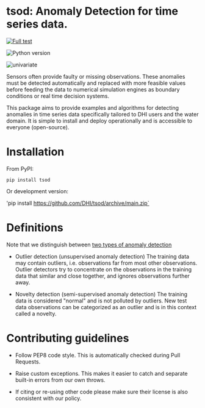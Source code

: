 # tsod: Anomaly Detection for time series data.
[![Full test](https://github.com/DHI/tsod/actions/workflows/python-app.yml/badge.svg)](https://github.com/DHI/tsod/actions/workflows/python-app.yml)

![Python version](https://img.shields.io/pypi/pyversions/tsod.svg) 

![univariate](https://raw.githubusercontent.com/DHI/tsod/main/images/anomaly.png)

Sensors often provide faulty or missing observations. These anomalies must be detected automatically and replaced with more feasible values before feeding the data to numerical simulation engines as boundary conditions or real time decision systems.

This package aims to provide examples and algorithms for detecting anomalies in time series data specifically tailored to DHI users and the water domain. It is simple to install and deploy operationally and is accessible to everyone (open-source).



# Installation
From PyPI:

`pip install tsod`

Or development version:

'pip install https://github.com/DHI/tsod/archive/main.zip`

# Definitions
Note that we distinguish between [two types of anomaly detection](https://scikit-learn.org/stable/modules/outlier_detection.html)

- Outlier detection (unsupervised anomaly detection)
The training data may contain outliers, i.e. observations far from most other observations. Outlier detectors try to concentrate on the observations in the training data that similar and close together, and ignores observations further away.

- Novelty detection (semi-supervised anomaly detection)
The training data is considered "normal" and is not polluted by outliers. New test data observations can be categorized as an outlier and is in this context called a novelty.


# Contributing guidelines
- Follow PEP8 code style. This is automatically checked during Pull Requests.

- Raise custom exceptions. This makes it easier to catch and separate built-in errors from our own throws.

- If citing or re-using other code please make sure their license is also consistent with our policy.


